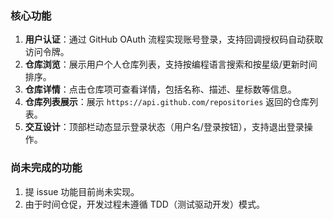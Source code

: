 ### 核心功能

1. **用户认证**：通过 GitHub OAuth 流程实现账号登录，支持回调授权码自动获取访问令牌。
2. **仓库浏览**：展示用户个人仓库列表，支持按编程语言搜索和按星级/更新时间排序。
3. **仓库详情**：点击仓库项可查看详情，包括名称、描述、星标数等信息。
4. **仓库列表展示**：展示 `https://api.github.com/repositories` 返回的仓库列表。
5. **交互设计**：顶部栏动态显示登录状态（用户名/登录按钮），支持退出登录操作。

### 尚未完成的功能

1. 提 issue 功能目前尚未实现。
2. 由于时间仓促，开发过程未遵循 TDD（测试驱动开发）模式。